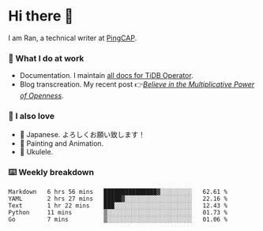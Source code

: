 # Hi there 👋

I am Ran, a technical writer at [PingCAP](https://pingcap.com/).

### 📝 What I do at work

- Documentation. I maintain [all docs for TiDB Operator](https://github.com/pingcap/docs-tidb-operator).
- Blog transcreation. My recent post 👉[*Believe in the Multiplicative Power of Openness*](https://pingcap.com/blog/believe-in-the-multiplicative-power-of-openness-open-source-community).

### 🤠 I also love

- 💬 Japanese. よろしくお願い致します！ 
- 🎨 Painting and Animation. 
- 🎸 Ukulele.

### ⌨️ Weekly breakdown

<!--START_SECTION:waka-->
```text
Markdown   6 hrs 56 mins   ███████████████▓░░░░░░░░░   62.61 % 
YAML       2 hrs 27 mins   █████▓░░░░░░░░░░░░░░░░░░░   22.16 % 
Text       1 hr 22 mins    ███░░░░░░░░░░░░░░░░░░░░░░   12.43 % 
Python     11 mins         ▒░░░░░░░░░░░░░░░░░░░░░░░░   01.73 % 
Go         7 mins          ▒░░░░░░░░░░░░░░░░░░░░░░░░   01.06 % 
```
<!--END_SECTION:waka-->
